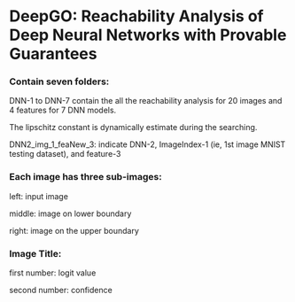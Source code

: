 # DeepGO: Reachability Analysis of Deep Neural Networks with Provable Guarantees

### Contain seven folders:

DNN-1 to DNN-7 contain the all the reachability analysis for 20 images and 4 features for 7 DNN models. 

The lipschitz constant is dynamically estimate during the searching.

DNN2_img_1_feaNew_3: indicate DNN-2, ImageIndex-1 (ie, 1st image MNIST  testing dataset), and feature-3

### Each image has three sub-images:

left: input image

middle: image on lower boundary

right: image on the upper boundary

### Image Title: 

first number: logit value

second number: confidence


